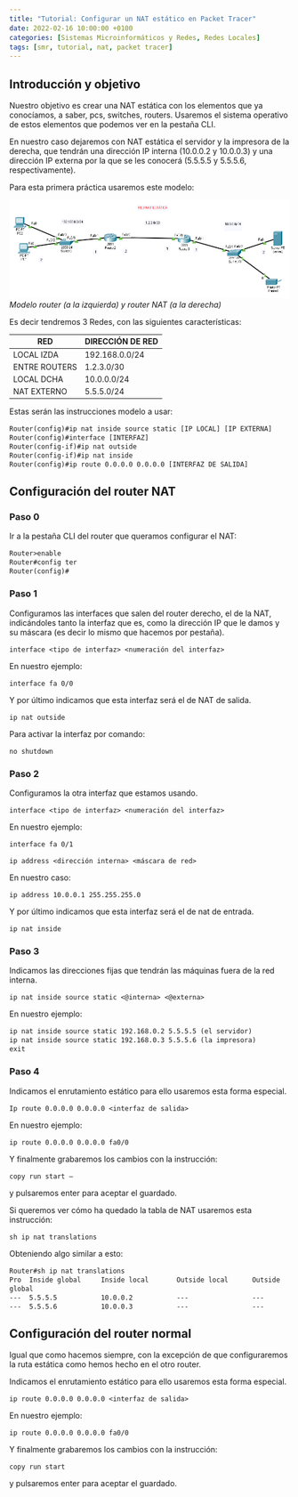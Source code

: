 ```yaml
---
title: "Tutorial: Configurar un NAT estático en Packet Tracer"
date: 2022-02-16 10:00:00 +0100
categories: [Sistemas Microinformáticos y Redes, Redes Locales]
tags: [smr, tutorial, nat, packet tracer]
---
```


## Introducción y objetivo

Nuestro objetivo es crear una NAT estática con los elementos que ya conocíamos, a saber, pcs, switches, routers. Usaremos el sistema operativo de estos elementos que podemos ver en la pestaña CLI.

En nuestro caso dejaremos con NAT estática el servidor y la impresora de la derecha, que tendrán una dirección IP interna (10.0.0.2 y 10.0.0.3) y una dirección IP externa por la que se les conocerá (5.5.5.5 y 5.5.5.6, respectivamente).

Para esta primera práctica usaremos este modelo:

![img-description](/assets/img/tutorial-nat-packet-tracer/esquemaDeRouterYRouterNat.png)
_Modelo router (a la izquierda) y router NAT (a la derecha)_

Es decir tendremos 3 Redes, con las siguientes características:
 
| RED |	DIRECCIÓN DE RED |
|---|---|
| LOCAL IZDA | 192.168.0.0/24 |
| ENTRE ROUTERS | 1.2.3.0/30 |
| LOCAL DCHA | 10.0.0.0/24 |
| NAT EXTERNO | 5.5.5.0/24 |

Estas serán las instrucciones modelo a usar:

```console
Router(config)#ip nat inside source static [IP LOCAL] [IP EXTERNA]
Router(config)#interface [INTERFAZ]
Router(config-if)#ip nat outside
Router(config-if)#ip nat inside
Router(config)#ip route 0.0.0.0 0.0.0.0 [INTERFAZ DE SALIDA]
```

## Configuración del router NAT

### Paso 0

Ir a la pestaña CLI del router que queramos configurar el NAT:

```console
Router>enable
Router#config ter
Router(config)#
```

### Paso 1

Configuramos las interfaces que salen del router derecho, el de la NAT, indicándoles tanto la interfaz que es, como la dirección IP que le damos y su máscara (es decir lo mismo que hacemos por pestaña).

```console
interface <tipo de interfaz> <numeración del interfaz>
```

En nuestro ejemplo: 

```console
interface fa 0/0
```

Y por último indicamos que esta interfaz será el de NAT de salida.

```console
ip nat outside
```

Para activar la interfaz por comando:
 
```console
no shutdown
```

### Paso 2

Configuramos la otra interfaz que estamos usando.

```console
interface <tipo de interfaz> <numeración del interfaz>
```
En nuestro ejemplo: 

```console
interface fa 0/1
```

```console
ip address <dirección interna> <máscara de red>
```

En nuestro caso: 

```console
ip address 10.0.0.1 255.255.255.0
```

Y por último indicamos que esta interfaz será el de nat de entrada.

```console
ip nat inside
```

### Paso 3

Indicamos las direcciones fijas que tendrán las máquinas fuera de la red interna.

```console
ip nat inside source static <@interna> <@externa>
```

En nuestro ejemplo:

```console
ip nat inside source static 192.168.0.2 5.5.5.5 (el servidor)
ip nat inside source static 192.168.0.3 5.5.5.6 (la impresora)
exit
```

### Paso 4

Indicamos el enrutamiento estático para ello usaremos esta forma especial.

```console
Ip route 0.0.0.0 0.0.0.0 <interfaz de salida>
```

En nuestro ejemplo:

```console
ip route 0.0.0.0 0.0.0.0 fa0/0
```

Y finalmente grabaremos los cambios con la instrucción:

```console
copy run start – 
```

y pulsaremos enter para aceptar el guardado. 

Si queremos ver cómo ha quedado la tabla de NAT usaremos esta instrucción:

```console
sh ip nat translations
```

Obteniendo algo similar a esto:

```console
Router#sh ip nat translations 
Pro  Inside global     Inside local       Outside local      Outside global
---  5.5.5.5           10.0.0.2           ---                ---
---  5.5.5.6           10.0.0.3           ---                ---
```

## Configuración del router normal

Igual que como hacemos siempre, con la excepción de que configuraremos la ruta estática como hemos hecho en el otro router.

Indicamos el enrutamiento estático para ello usaremos esta forma especial.

```console
ip route 0.0.0.0 0.0.0.0 <interfaz de salida>
```

En nuestro ejemplo:

```console
ip route 0.0.0.0 0.0.0.0 fa0/0
```

Y finalmente grabaremos los cambios con la instrucción:

```console
copy run start
```

y pulsaremos enter para aceptar el guardado. 

